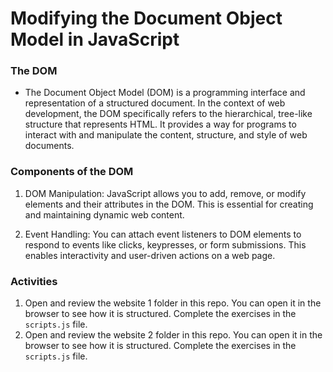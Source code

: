 # Modifying the Document Object Model in JavaScript

### The DOM

- The Document Object Model (DOM) is a programming interface and representation of a structured document. In the context of web development, the DOM specifically refers to the hierarchical, tree-like structure that represents HTML. It provides a way for programs to interact with and manipulate the content, structure, and style of web documents.

### Components of the DOM

1. DOM Manipulation: JavaScript allows you to add, remove, or modify elements and their attributes in the DOM. This is essential for creating and maintaining dynamic web content.

2. Event Handling: You can attach event listeners to DOM elements to respond to events like clicks, keypresses, or form submissions. This enables interactivity and user-driven actions on a web page.



### Activities

1. Open and review the website 1 folder in this repo. You can open it in the browser to see how it is structured. Complete the exercises in the `scripts.js` file.
2. Open and review the website 2 folder in this repo. You can open it in the browser to see how it is structured. Complete the exercises in the `scripts.js` file.